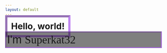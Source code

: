 ```yaml
---
layout: default
---
```


<style>
  .boldFancyText {
    font-family: "Lobster", Times, serif;
    font-size: 24px;
  }
</style>
<style>
  .fancySharpieText {
    font-family: "Lobster", Times, serif;
    font-size: 24px;
  }
</style>

<h1 style="border: 7px inset #a758ecb6; display: inline; padding:12px; backdrop-filter: blur(0px) saturate(100%) brightness(50%);">Hello, world!</h1>
<br>
<!-- <p style="border: 3px inset #a758ecb6; display: flex; padding: 3px; backdrop-filter: blur(0px) saturate(100%) brightness(50%);">
I'm Superkat(a.k.a Kat for short)!<br>
I enjoy creating Minecraft mods for the Fabric Mod Loader using Java and releasing them to Modrinth for everyone and anyone to use!<br>
I've been creating Minecraft mods since mid-2022.
</p> -->
<div style="border: 3px inset #a758ecb6; display: flex; padding: 3px; backdrop-filter: blur(0px) saturate(100%) brightness(50%);">
    <span style="font-family: 'Trebuchet MS', 'Lucida Sans Unicode', 'Lucida Grande', 'Lucida Sans', Arial, sans-serif; font-size: 36px;">I'm&nbsp;</span>
    <span style="font-family: 'Pacifico'; font-size: 36px;">Superkat32</span>
</div>